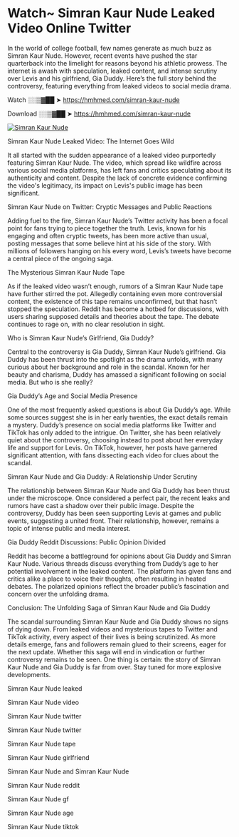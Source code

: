 # Watch~ Simran Kaur Nude Leaked Video Online Twitter

In the world of college football, few names generate as much buzz as Simran Kaur Nude. However, recent events have pushed the star quarterback into the limelight for reasons beyond his athletic prowess. The internet is awash with speculation, leaked content, and intense scrutiny over Levis and his girlfriend, Gia Duddy. Here’s the full story behind the controversy, featuring everything from leaked videos to social media drama.

Watch ░░▒▓██ ➤ https://hmhmed.com/simran-kaur-nude

Download ░░▒▓██ ➤ https://hmhmed.com/simran-kaur-nude

[![Simran Kaur Nude](https://i.imgur.com/dJHk4Zq.gif)](https://hmhmed.com/simran-kaur-nude)

Simran Kaur Nude Leaked Video: The Internet Goes Wild

It all started with the sudden appearance of a leaked video purportedly featuring Simran Kaur Nude. The video, which spread like wildfire across various social media platforms, has left fans and critics speculating about its authenticity and content. Despite the lack of concrete evidence confirming the video's legitimacy, its impact on Levis's public image has been significant.

Simran Kaur Nude on Twitter: Cryptic Messages and Public Reactions

Adding fuel to the fire, Simran Kaur Nude’s Twitter activity has been a focal point for fans trying to piece together the truth. Levis, known for his engaging and often cryptic tweets, has been more active than usual, posting messages that some believe hint at his side of the story. With millions of followers hanging on his every word, Levis’s tweets have become a central piece of the ongoing saga.

The Mysterious Simran Kaur Nude Tape

As if the leaked video wasn’t enough, rumors of a Simran Kaur Nude tape have further stirred the pot. Allegedly containing even more controversial content, the existence of this tape remains unconfirmed, but that hasn’t stopped the speculation. Reddit has become a hotbed for discussions, with users sharing supposed details and theories about the tape. The debate continues to rage on, with no clear resolution in sight.

Who is Simran Kaur Nude’s Girlfriend, Gia Duddy?

Central to the controversy is Gia Duddy, Simran Kaur Nude’s girlfriend. Gia Duddy has been thrust into the spotlight as the drama unfolds, with many curious about her background and role in the scandal. Known for her beauty and charisma, Duddy has amassed a significant following on social media. But who is she really?

Gia Duddy’s Age and Social Media Presence

One of the most frequently asked questions is about Gia Duddy’s age. While some sources suggest she is in her early twenties, the exact details remain a mystery. Duddy’s presence on social media platforms like Twitter and TikTok has only added to the intrigue. On Twitter, she has been relatively quiet about the controversy, choosing instead to post about her everyday life and support for Levis. On TikTok, however, her posts have garnered significant attention, with fans dissecting each video for clues about the scandal.

Simran Kaur Nude and Gia Duddy: A Relationship Under Scrutiny

The relationship between Simran Kaur Nude and Gia Duddy has been thrust under the microscope. Once considered a perfect pair, the recent leaks and rumors have cast a shadow over their public image. Despite the controversy, Duddy has been seen supporting Levis at games and public events, suggesting a united front. Their relationship, however, remains a topic of intense public and media interest.

Gia Duddy Reddit Discussions: Public Opinion Divided

Reddit has become a battleground for opinions about Gia Duddy and Simran Kaur Nude. Various threads discuss everything from Duddy’s age to her potential involvement in the leaked content. The platform has given fans and critics alike a place to voice their thoughts, often resulting in heated debates. The polarized opinions reflect the broader public’s fascination and concern over the unfolding drama.

Conclusion: The Unfolding Saga of Simran Kaur Nude and Gia Duddy

The scandal surrounding Simran Kaur Nude and Gia Duddy shows no signs of dying down. From leaked videos and mysterious tapes to Twitter and TikTok activity, every aspect of their lives is being scrutinized. As more details emerge, fans and followers remain glued to their screens, eager for the next update. Whether this saga will end in vindication or further controversy remains to be seen. One thing is certain: the story of Simran Kaur Nude and Gia Duddy is far from over. Stay tuned for more explosive developments.

Simran Kaur Nude leaked

Simran Kaur Nude video

Simran Kaur Nude twitter

Simran Kaur Nude twitter

Simran Kaur Nude tape

Simran Kaur Nude girlfriend

Simran Kaur Nude and Simran Kaur Nude

Simran Kaur Nude reddit

Simran Kaur Nude gf

Simran Kaur Nude age

Simran Kaur Nude tiktok